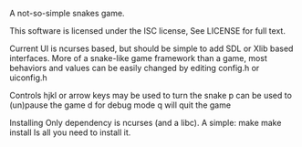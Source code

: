 A not-so-simple snakes game.  

This software is licensed under the ISC license,
See LICENSE for full text.

Current UI is ncurses based, but should be simple to add SDL or Xlib based
interfaces.  More of a snake-like game framework than a game, most behaviors
and values can be easily changed by editing config.h or uiconfig.h

Controls
	hjkl or arrow keys may be used to turn the snake
	p can be used to (un)pause the game
	d for debug mode
	q will quit the game

Installing
	Only dependency is ncurses (and a libc).
	A simple:
		make
		make install
	Is all you need to install it.
